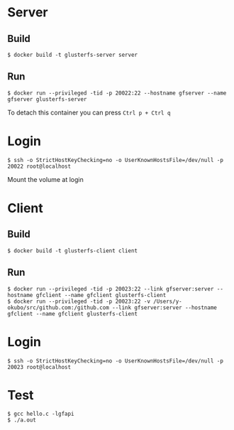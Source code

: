# Server

## Build
```
$ docker build -t glusterfs-server server
```

## Run
```
$ docker run --privileged -tid -p 20022:22 --hostname gfserver --name gfserver glusterfs-server
```

To detach this container you can press `Ctrl p + Ctrl q`

# Login
```
$ ssh -o StrictHostKeyChecking=no -o UserKnownHostsFile=/dev/null -p 20022 root@localhost
```

Mount the volume at login

# Client

## Build
```
$ docker build -t glusterfs-client client
```

## Run
```
$ docker run --privileged -tid -p 20023:22 --link gfserver:server --hostname gfclient --name gfclient glusterfs-client
$ docker run --privileged -tid -p 20023:22 -v /Users/y-okubo/src/github.com:/github.com --link gfserver:server --hostname gfclient --name gfclient glusterfs-client
```

# Login
```
$ ssh -o StrictHostKeyChecking=no -o UserKnownHostsFile=/dev/null -p 20023 root@localhost
```

# Test

```
$ gcc hello.c -lgfapi
$ ./a.out
```
